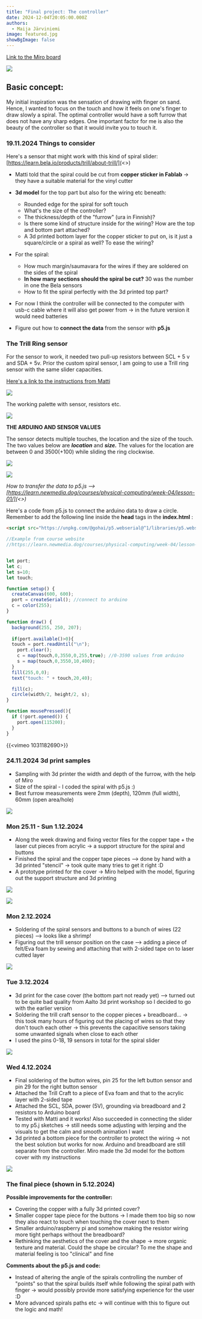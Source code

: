 ```yaml
---
title: "Final project: The controller"
date: 2024-12-04T20:05:00.000Z
authors:
  - Maija Järviniemi
image: featured.jpg
showBgImage: false
---
```

[Link to the Miro board](<>)

![](featured.jpg)

## Basic concept: 

My initial inspiration was the sensation of drawing with finger on sand. Hence, I wanted to focus on the touch and how it feels on one's finger to draw slowly a spiral. The optimal controller would have a soft furrow that does not have any sharp edges. One important factor for me is also the beauty of the controller so that it would invite you to touch it.

### 19.11.2024 Things to consider

Here's a sensor that might work with this kind of spiral slider: [https://learn.bela.io/products/trill/about-trill/](<>)

* Matti told that the spiral could be cut from **copper sticker in Fablab** -> they have a suitable material for the vinyl cutter
* **3d model** for the top part but also for the wiring etc beneath:

  * Rounded edge for the spiral for soft touch
  * What's the size of the controller? 
  * The thickness/depth of the "furrow" (ura in Finnish)?
  * Is there some kind of structure inside for the wiring? How are the top and bottom part attached? 
  * A 3d printed bottom layer for the copper sticker to put on, is it just a square/circle or a spiral as well? To ease the wiring?
* For the spiral:

  * How much margin/saumavara for the wires if they are soldered on the sides of the spiral
  * **In how many sections should the spiral be cut?** 30 was the number in one the Bela sensors
  * How to fit the spiral perfectly with the 3d printed top part? 
* For now I think the controller will be connected to the computer with usb-c cable where it will also get power from -> in the future version it would need batteries
* Figure out how to **connect the data** from the sensor with **p5.js**

### The Trill Ring sensor

For the sensor to work, it needed two pull-up resistors between SCL + 5 v and SDA + 5v. Prior the custom spiral sensor, I am going to use a Trill ring sensor with the same slider capacities.

[Here's a link to the instructions from Matti](https://learn.adafruit.com/working-with-i2c-devices/pull-up-resistors)

![](trill-ring-resistors.jpg)

The working palette with sensor, resistors etc. 

![](trill-ring.jpg)

**THE ARDUINO AND SENSOR VALUES**

The sensor detects multiple touches, the location and the size of the touch. The two values below are ***location*** and ***size.*** The values for the location are between 0 and 3500(+100) while sliding the ring clockwise. 

![](monitordatatrillring-web.png)

![](plotterdatatrillring-web.png)

*How to transfer the data to p5.js --> [https://learn.newmedia.dog/courses/physical-computing/week-04/lesson-01/](<>)*

[](https://learn.newmedia.dog/courses/physical-computing/week-04/lesson-01/)Here's a code from p5.js to connect the arduino data to draw a circle. Remember to add the following line inside the **head** tags in the **index.html** :

```html
<script src="https://unpkg.com/@gohai/p5.webserial@^1/libraries/p5.webserial.js"></script>
```

```javascript
//Example from course website
//https://learn.newmedia.dog/courses/physical-computing/week-04/lesson-01/


let port;
let c;
let s=10;
let touch;

function setup() {
  createCanvas(600, 600);
  port = createSerial(); //connect to arduino
  c = color(255);
}

function draw() {
  background(255, 250, 207);
  
  if(port.available()>0){
  touch = port.readUntil("\n");
    port.clear();
    c = map(touch,0,3550,0,255,true); //0-3590 values from arduino
    s = map(touch,0,3550,10,400);
  }
  fill(255,0,0);
  text("touch: " + touch,20,40);

  fill(c);
  circle(width/2, height/2, s);
}

function mousePressed(){
  if (!port.opened()) {
    port.open(115200);
  }
}
```

[](https://learn.newmedia.dog/courses/physical-computing/week-04/lesson-01/)

{{<vimeo 1031182690>}}

### 24.11.2024 3d print samples

* Sampling with 3d printer the width and depth of the furrow, with the help of Miro
* Size of the spiral - I coded the spiral with p5.js :)
* Best furrow measurements were 2mm (depth), 120mm (full width), 60mm (open area/hole)

![](img_2019web.jpg)



### Mon 25.11 - Sun 1.12.2024

* Along the week drawing and fixing vector files for the copper tape + the laser cut pieces from acrylic -> a support structure for the spiral and buttons
* Finished the spiral and the copper tape pieces --> done by hand with a 3d printed "stencil" -> took quite many tries to get it right :D
* A prototype printed for the cover -> Miro helped with the model, figuring out the support structure and 3d printing

![](physcomp_process-web_041224.jpg)

![](physcomp_process-web_041224-2.jpg)

### Mon 2.12.2024

* Soldering of the spiral sensors and buttons to a bunch of wires (22 pieces) --> looks like a shrimp!
* Figuring out the trill sensor position on the case --> adding a piece of felt/Eva foam by sewing and attaching that with 2-sided tape on to laser cutted layer

![](physcomp_process-web_041224-3.jpg)

### Tue 3.12.2024

* 3d print for the case cover (the bottom part not ready yet) --> turned out to be quite bad quality from Aalto 3d print workshop so I decided to go with the earlier version 
* Soldering the trill craft sensor to the copper pieces + breadboard...  -> this took many hours of figuring out the placing of wires so that they don't touch each other -> this prevents the capacitive sensors taking some unwanted signals when close to each other
* I used the pins 0-18, 19 sensors in total for the spiral slider

![](physcomp_process-web_041224-4.jpg)

### Wed 4.12.2024

* Final soldering of the button wires, pin 25 for the left button sensor and pin 29 for the right button sensor
* Attached the Trill Craft to a piece of Eva foam and that to the acrylic layer with 2-sided tape
* Attached the SCL, SDA, power (5V), grounding via breadboard and 2 resistors to Arduino board
* Tested with Matti and it works! Also succeeded in connecting the slider to my p5.j sketches -> still needs some adjusting with lerping and the visuals to get the calm and smooth animation I want
* 3d printed a bottom piece for the controller to protect the wiring -> not the best solution but works for now. Arduino and breadboard are still separate from the controller. Miro made the 3d model for the bottom cover with my instructions

![](physcomp_process-web_041224-5.jpg)

### The final piece (shown in 5.12.2024)

**Possible improvements for the controller:**

* Covering the copper with a fully 3d printed cover?
* Smaller copper tape piece for the buttons -> I made them too big so now they also react to touch when touching the cover next to them
* Smaller arduino/raspberry pi and somehow making the resistor wiring more tight perhaps without the breadboard?
* Rethinking the aesthetics of the cover and the shape -> more organic texture and material. Could the shape be circular? To me the shape and material feeling is too "clinical" and fine

**Comments about the p5.js and code:**

* Instead of altering the angle of the spirals controlling the number of  "points" so that the spiral builds itself while following the spiral path with finger -> would possibly provide more satisfying experience for the user :D
* More advanced spirals paths etc -> will continue with this to figure out the logic and math!
